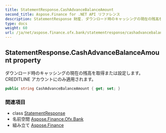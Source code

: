 ```yaml
---
title: StatementResponse.CashAdvanceBalanceAmount
second_title: Aspose.Finance for .NET API リファレンス
description: StatementResponse 財産. ダウンロード時のキャッシングの現在の残高を取得または設定します CREDITLINE アカウントにのみ適用されます
type: docs
weight: 60
url: /ja/net/aspose.finance.ofx.bank/statementresponse/cashadvancebalanceamount/
---
```

## StatementResponse.CashAdvanceBalanceAmount property

ダウンロード時のキャッシングの現在の残高を取得または設定します。 CREDITLINE アカウントにのみ適用されます。

```csharp
public string CashAdvanceBalanceAmount { get; set; }
```

### 関連項目

* class [StatementResponse](../)
* 名前空間 [Aspose.Finance.Ofx.Bank](../../statementresponse/)
* 組み立て [Aspose.Finance](../../../)


